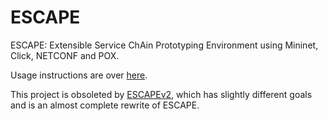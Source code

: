 ESCAPE
======

ESCAPE: Extensible Service ChAin Prototyping Environment using Mininet, Click, NETCONF and POX.

Usage instructions are over [here](http://sb.tmit.bme.hu/mediawiki/index.php/ESCAPE).

This project is obsoleted by
[ESCAPEv2](https://github.com/hsnlab/escape), which has slightly
different goals and is an almost complete rewrite of ESCAPE.

